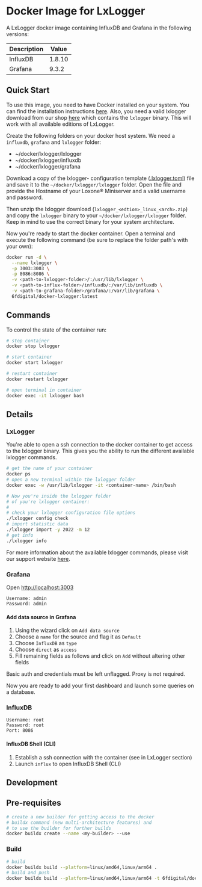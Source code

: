 # Docker Image for LxLogger

A LxLogger docker image containing InfluxDB and Grafana in the 
following versions:

| Description  | Value  |
|--------------|--------|
| InfluxDB     | 1.8.10 |
| Grafana      | 9.3.2  |

## Quick Start

To use this image, you need to have Docker installed on your system. You can 
find the installation instructions [here](https://docs.docker.com/get-docker/).
Also, you need a valid lxlogger download from our shop 
[here](https://www.lxlogger.de/) which contains the `lxlogger` binary. This will
work with all available editions of LxLogger.

Create the following folders on your docker host system. We need a `influxdb`, 
`grafana` and `lxlogger` folder:

* ~/docker/lxlogger/lxlogger
* ~/docker/lxlogger/influxdb
* ~/docker/lxlogger/grafana

Download a copy of the lxlogger- configuration template 
([.lxlogger.toml](https://github.com/6fdigital/docker-lxlogger/blob/master/lxlogger/.lxlogger.toml))
file and save it to the `~/docker/lxlogger/lxlogger` folder. Open the file and 
provide the Hostname of your Loxone® Miniserver and a valid username and 
password.

Then unzip the lxlogger download (`lxlogger_<edtion>_linux_<arch>.zip`) and copy 
the `lxlogger` binary to your `~/docker/lxlogger/lxlogger` folder. Keep in mind 
to use the correct binary for your system architecture.

Now you're ready to start the docker container. Open a terminal and execute the
following command (be sure to replace the folder path's with your own):

```sh
docker run -d \
  --name lxlogger \
  -p 3003:3003 \
  -p 8086:8086 \
  -v <path-to-lxlogger-folder>/:/usr/lib/lxlogger \
  -v <path-to-influx-folder>/influxdb/:/var/lib/influxdb \
  -v <path-to-grafana-folder>/grafana/:/var/lib/grafana \
  6fdigital/docker-lxlogger:latest
```

## Commands
To control the state of the container run:
```sh
# stop container
docker stop lxlogger

# start container
docker start lxlogger

# restart container
docker restart lxlogger

# open terminal in container
docker exec -it lxlogger bash
```

## Details
### LxLogger

You're able to open a ssh connection to the docker container to get access to
the lxlogger binary. This gives you the ability to run the different available 
lxlogger commands.

```sh
# get the name of your container
docker ps
# open a new terminal within the lxlogger folder
docker exec -w /usr/lib/lxlogger -it <container-name> /bin/bash

# Now you're inside the lxlogger folder
# of you're lxlogger container:
#
# check your lxlogger configuration file options
./lxlogger config check
# import statistic data
./lxlogger import -y 2022 -m 12
# get info
./lxlogger info
```

For more information about the available lxlogger commands, please visit our
support website [here](https://support.lxlogger.de/docs/index/).

### Grafana

Open <http://localhost:3003>

```
Username: admin
Password: admin
```

#### Add data source in Grafana

1. Using the wizard click on `Add data source`
2. Choose a `name` for the source and flag it as `Default`
3. Choose `InfluxDB` as `type`
4. Choose `direct` as `access`
5. Fill remaining fields as follows and click on `Add` without altering other fields

Basic auth and credentials must be left unflagged. Proxy is not required.

Now you are ready to add your first dashboard and launch some queries on a
database.

### InfluxDB

```
Username: root
Password: root
Port: 8086
```

#### InfluxDB Shell (CLI)

1. Establish a ssh connection with the container (see in LxLogger section)
2. Launch `influx` to open InfluxDB Shell (CLI)

## Development

## Pre-requisites

```sh
# create a new builder for getting access to the docker 
# buildx command (new multi-architecture features) and 
# to use the builder for further builds
docker buildx create --name <my-builder> --use
```
### Build
```sh
# build
docker buildx build --platform=linux/amd64,linux/arm64 .
# build and push
docker buildx build --platform=linux/amd64,linux/arm64 -t 6fdigital/docker-lxlogger:latest --push .
```
